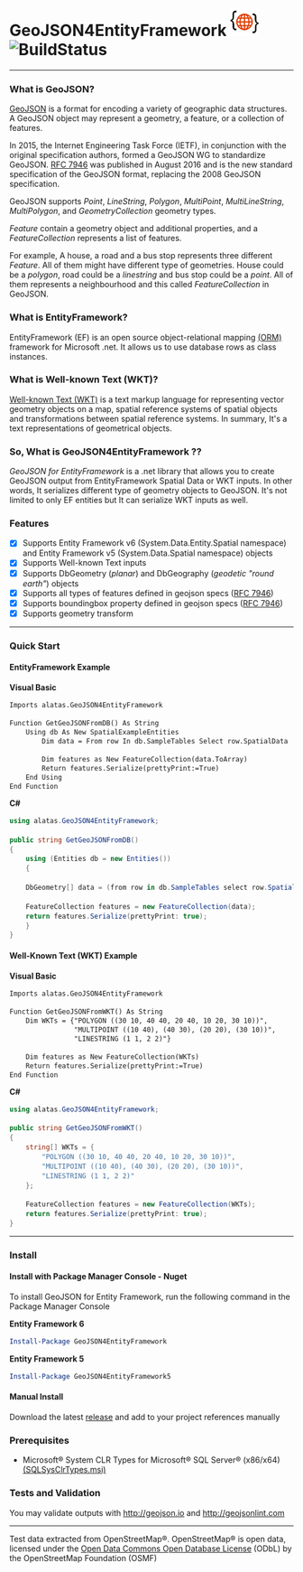 # GeoJSON4EntityFramework ![Logo](https://raw.githubusercontent.com/alatas/GeoJSON4EntityFramework/master/geojson.png) ![BuildStatus](https://sukru.visualstudio.com/_apis/public/build/definitions/ef35124c-d2ad-4375-9c78-8862c095207b/1/badge) 
___

### What is GeoJSON?
[GeoJSON](http://geojson.org/) is a format for encoding a variety of geographic data structures. A GeoJSON object may represent a geometry, a feature, or a collection of features. 

In 2015, the Internet Engineering Task Force (IETF), in conjunction with the original specification authors, formed a GeoJSON WG to standardize GeoJSON. [RFC 7946](https://tools.ietf.org/html/rfc7946) was published in August 2016 and is the new standard specification of the GeoJSON format, replacing the 2008 GeoJSON specification.

GeoJSON supports _Point_, _LineString_, _Polygon_, _MultiPoint_, _MultiLineString_, _MultiPolygon_, and _GeometryCollection_ geometry types. 

_Feature_ contain a geometry object and additional properties, and a _FeatureCollection_ represents a list of features. 

For example, A house, a road and a bus stop represents three different _Feature_. All of them might have different type of geometries. House could be a _polygon_, road could be a _linestring_ and bus stop could be a _point_. All of them represents a neighbourhood and this called _FeatureCollection_ in GeoJSON.

### What is EntityFramework?
EntityFramework (EF) is an open source object-relational mapping [(ORM)](https://en.wikipedia.org/wiki/Object-relational_mapping) framework for Microsoft .net. It allows us to use database rows as class instances.

### What is Well-known Text (WKT)?
[Well-known Text (WKT)](https://en.wikipedia.org/wiki/Well-known_text) is a text markup language for representing vector geometry objects on a map, spatial reference systems of spatial objects and transformations between spatial reference systems. In summary, It's a text representations of geometrical objects.

### So, What is GeoJSON4EntityFramework ??
_GeoJSON for EntityFramework_ is a .net library that allows you to create GeoJSON output from EntityFramework Spatial Data or WKT inputs. In other words, It serializes different type of geometry objects to GeoJSON. It's not limited to only EF entities but It can serialize WKT inputs as well.

### Features
- [x] Supports Entity Framework v6 (System.Data.Entity.Spatial namespace) and Entity Framework v5 (System.Data.Spatial namespace) objects
- [x] Supports Well-known Text inputs
- [x] Supports DbGeometry (*planar*) and DbGeography (*geodetic "round earth"*) objects
- [x] Supports all types of features defined in geojson specs ([RFC 7946](https://tools.ietf.org/html/rfc7946))
- [x] Supports boundingbox property defined in geojson specs ([RFC 7946](https://tools.ietf.org/html/rfc7946))
- [x] Supports geometry transform

---

### Quick Start

#### EntityFramework Example

**Visual Basic**

```vbnet
Imports alatas.GeoJSON4EntityFramework

Function GetGeoJSONFromDB() As String
    Using db As New SpatialExampleEntities
        Dim data = From row In db.SampleTables Select row.SpatialData

        Dim features as New FeatureCollection(data.ToArray)
        Return features.Serialize(prettyPrint:=True)
    End Using
End Function
```

**C#**

```csharp
using alatas.GeoJSON4EntityFramework;

public string GetGeoJSONFromDB()
{
    using (Entities db = new Entities())
    {

    DbGeometry[] data = (from row in db.SampleTables select row.SpatialData).ToArray();
    
    FeatureCollection features = new FeatureCollection(data);
    return features.Serialize(prettyPrint: true);
    }
}
```

#### Well-Known Text (WKT) Example

**Visual Basic**

```vbnet
Imports alatas.GeoJSON4EntityFramework

Function GetGeoJSONFromWKT() As String
    Dim WKTs = {"POLYGON ((30 10, 40 40, 20 40, 10 20, 30 10))",
                "MULTIPOINT ((10 40), (40 30), (20 20), (30 10))",
                "LINESTRING (1 1, 2 2)"}

    Dim features as New FeatureCollection(WKTs)
    Return features.Serialize(prettyPrint:=True)
End Function
```

**C#**

```csharp
using alatas.GeoJSON4EntityFramework;

public string GetGeoJSONFromWKT()
{
    string[] WKTs = {
        "POLYGON ((30 10, 40 40, 20 40, 10 20, 30 10))",
        "MULTIPOINT ((10 40), (40 30), (20 20), (30 10))",
        "LINESTRING (1 1, 2 2)"
    };

    FeatureCollection features = new FeatureCollection(WKTs);
    return features.Serialize(prettyPrint: true);
}
```

---

### Install

#### Install with Package Manager Console - Nuget

To install GeoJSON for Entity Framework, run the following command in the Package Manager Console

**Entity Framework 6**

```powershell
Install-Package GeoJSON4EntityFramework
```

**Entity Framework 5**

```powershell
Install-Package GeoJSON4EntityFramework5
```

#### Manual Install
Download the latest [release](https://github.com/alatas/GeoJSON4EntityFramework/releases) and add to your project references manually

### Prerequisites
* Microsoft® System CLR Types for Microsoft® SQL Server® (x86/x64) [(SQLSysClrTypes.msi)](https://www.microsoft.com/en-us/download/details.aspx?id=49999)

### Tests and Validation
You may validate outputs with http://geojson.io and http://geojsonlint.com
___
Test data extracted from OpenStreetMap®. OpenStreetMap® is open data, licensed under the [Open Data Commons Open Database License](http://opendatacommons.org/licenses/odbl/) (ODbL) by the OpenStreetMap Foundation (OSMF)
